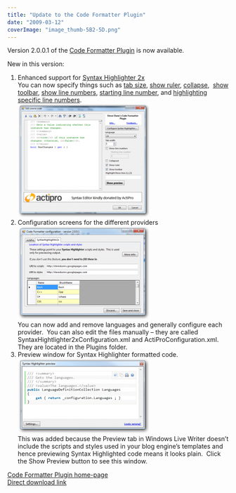```yaml
---
title: "Update to the Code Formatter Plugin"
date: "2009-03-12"
coverImage: "image_thumb-5B2-5D.png"
---
```


Version 2.0.0.1 of the [Code Formatter Plugin](http://stevedunns.googlepages.com/codeformatterforwindowslivewriter) is now available.

New in this version:

1. Enhanced support for [Syntax Highlighter 2x](http://alexgorbatchev.com/wiki/SyntaxHighlighter)  
    You can now specify things such as [tab size](http://alexgorbatchev.com/wiki/SyntaxHighlighter:Demo:tab-size), [show ruler](http://alexgorbatchev.com/wiki/SyntaxHighlighter:Demo:ruler), [collapse](http://alexgorbatchev.com/wiki/SyntaxHighlighter:Demo:collapse),  [show toolbar](http://alexgorbatchev.com/wiki/SyntaxHighlighter:Demo:toolbar), [show line numbers](http://alexgorbatchev.com/wiki/SyntaxHighlighter:Demo:gutter), [starting line number](http://alexgorbatchev.com/wiki/SyntaxHighlighter:Demo:first-line), and [highlighting specific line numbers](http://alexgorbatchev.com/wiki/SyntaxHighlighter:Demo:highlight).   
    [![image](images/image_thumb-5B2-5D-300x259.png "image")](/wp-content/uploads/2009/03/image_thumb-5B2-5D.png)
2. Configuration screens for the different providers  
    [![image](images/image_thumb13-300x213.png "image")](/wp-content/uploads/2009/03/image_thumb13.png)  
    You can now add and remove languages and generally configure each provider.  You can also edit the files manually – they are called SyntaxHightlighter2xConfiguration.xml and ActiProConfiguration.xml.  They are located in the Plugins folder.
3. Preview window for Syntax Highlighter formatted code.  
    [![image](images/image_thumb14-300x172.png "image")](/wp-content/uploads/2009/03/image_thumb14.png)   
    This was added because the Preview tab in Windows Live Writer doesn’t include the scripts and styles used in your blog engine’s templates and hence previewing Syntax Highlighted code means it looks plain.  Click the Show Preview button to see this window.

[Code Formatter Plugin home-page](http://stevedunns.googlepages.com/codeformatterforwindowslivewriter)  
[Direct download link](http://stevedunns.googlepages.com/CodeFormatterPlugin2.0.0.1.zip)
